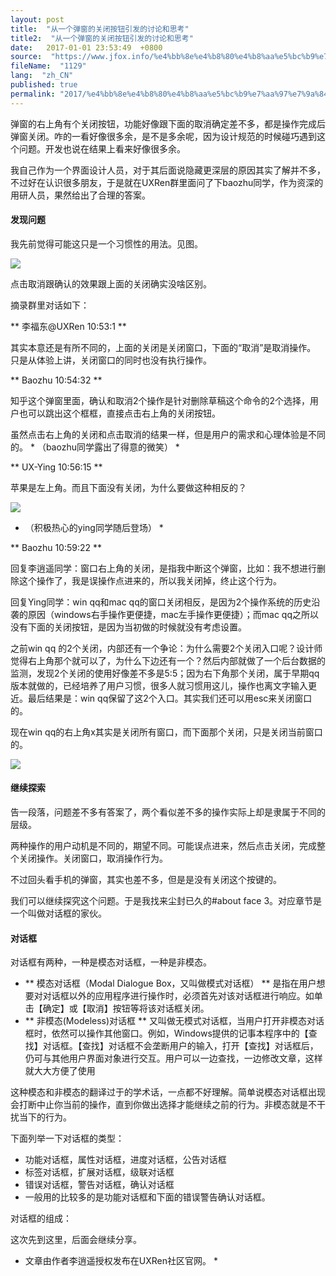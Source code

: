 ```yaml
---
layout: post
title:  "从一个弹窗的关闭按钮引发的讨论和思考"
title2:  "从一个弹窗的关闭按钮引发的讨论和思考"
date:   2017-01-01 23:53:49  +0800
source:  "https://www.jfox.info/%e4%bb%8e%e4%b8%80%e4%b8%aa%e5%bc%b9%e7%aa%97%e7%9a%84%e5%85%b3%e9%97%ad%e6%8c%89%e9%92%ae%e5%bc%95%e5%8f%91%e7%9a%84%e8%ae%a8%e8%ae%ba%e5%92%8c%e6%80%9d%e8%80%83.html"
fileName:  "1129"
lang:  "zh_CN"
published: true
permalink: "2017/%e4%bb%8e%e4%b8%80%e4%b8%aa%e5%bc%b9%e7%aa%97%e7%9a%84%e5%85%b3%e9%97%ad%e6%8c%89%e9%92%ae%e5%bc%95%e5%8f%91%e7%9a%84%e8%ae%a8%e8%ae%ba%e5%92%8c%e6%80%9d%e8%80%83.html"
---
```


弹窗的右上角有个关闭按钮，功能好像跟下面的取消确定差不多，都是操作完成后弹窗关闭。咋的一看好像很多余，是不是多余呢，因为设计规范的时候碰巧遇到这个问题。开发也说在结果上看来好像很多余。 

 我自己作为一个界面设计人员，对于其后面说隐藏更深层的原因其实了解并不多，不过好在认识很多朋友，于是就在UXRen群里面问了下baozhu同学，作为资深的用研人员，果然给出了合理的答案。 

####  发现问题 

 我先前觉得可能这只是一个习惯性的用法。见图。 

![](6712246.jpg)

 点击取消跟确认的效果跟上面的关闭确实没啥区别。 

 摘录群里对话如下： 

** 李福东@UXRen 10:53:1 **

 其实本意还是有所不同的，上面的关闭是关闭窗口，下面的“取消”是取消操作。 只是从体验上讲，关闭窗口的同时也没有执行操作。 

** Baozhu 10:54:32 **

 知乎这个弹窗里面，确认和取消2个操作是针对删除草稿这个命令的2个选择，用户也可以跳出这个框框，直接点击右上角的关闭按钮。 

 虽然点击右上角的关闭和点击取消的结果一样，但是用户的需求和心理体验是不同的。 * （baozhu同学露出了得意的微笑） *

** UX-Ying 10:56:15 **

 苹果是左上角。而且下面没有关闭，为什么要做这种相反的？ 

![](84d3181.png)

* （积极热心的ying同学随后登场） *

** Baozhu 10:59:22 **

 回复李逍遥同学：窗口右上角的关闭，是指我中断这个弹窗，比如：我不想进行删除这个操作了，我是误操作点进来的，所以我关闭掉，终止这个行为。 

 回复Ying同学：win qq和mac qq的窗口关闭相反，是因为2个操作系统的历史沿袭的原因（windows右手操作更便捷，mac左手操作更便捷）；而mac qq之所以没有下面的关闭按钮，是因为当初做的时候就没有考虑设置。 

 之前win qq 的2个关闭，内部还有一个争论：为什么需要2个关闭入口呢？设计师觉得右上角那个就可以了，为什么下边还有一个？然后内部就做了一个后台数据的监测，发现2个关闭的使用好像差不多是5:5；因为右下角那个关闭，属于早期qq版本就做的，已经培养了用户习惯，很多人就习惯用这儿，操作也离文字输入更近。最后结果是：win qq保留了这2个入口。其实我们还可以用esc来关闭窗口的。 

 现在win qq的右上角x其实是关闭所有窗口，而下面那个关闭，只是关闭当前窗口的。 

![](5f50057.jpg)

####  继续探索 

 告一段落，问题差不多有答案了，两个看似差不多的操作实际上却是隶属于不同的层级。 

 两种操作的用户动机是不同的，期望不同。可能误点进来，然后点击关闭，完成整个关闭操作。关闭窗口，取消操作行为。 

 不过回头看手机的弹窗，其实也差不多，但是是没有关闭这个按键的。 

 我们可以继续探究这个问题。于是我找来尘封已久的#about face 3。对应章节是一个叫做对话框的家伙。 

####  对话框 

 对话框有两种，一种是模态对话框，一种是非模态。 

- ** 模态对话框（Modal Dialogue Box，又叫做模式对话框） **
是指在用户想要对对话框以外的应用程序进行操作时，必须首先对该对话框进行响应。如单击【确定】或【取消】按钮等将该对话框关闭。 
- ** 非模态(Modeless)对话框 **
又叫做无模式对话框，当用户打开非模态对话框时，依然可以操作其他窗口。例如，Windows提供的记事本程序中的【查找】对话框。【查找】对话框不会垄断用户的输入，打开【查找】对话框后，仍可与其他用户界面对象进行交互。用户可以一边查找，一边修改文章，这样就大大方便了使用 

 这种模态和非模态的翻译过于的学术话，一点都不好理解。简单说模态对话框出现会打断中止你当前的操作，直到你做出选择才能继续之前的行为。非模态就是不干扰当下的行为。 

 下面列举一下对话框的类型： 

-  功能对话框，属性对话框，进度对话框，公告对话框 
-  标签对话框，扩展对话框，级联对话框 
-  错误对话框，警告对话框，确认对话框 
-  一般用的比较多的是功能对话框和下面的错误警告确认对话框。 

 对话框的组成： 

 这次先到这里，后面会继续分享。 

* 文章由作者李逍遥授权发布在UXRen社区官网。 *
